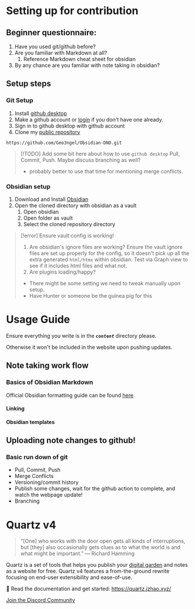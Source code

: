 # Setting up for contribution
## Beginner questionnaire:
1. Have you used git/github before?
2. Are you familiar with Markdown at all?
	1. Reference Markdown cheat sheet for obsidian
3. By any chance are you familiar with note taking in obsidian?

## Setup steps
### Git Setup
1. Install [github desktop](https://desktop.github.com/download/)
2. Make a github account or [login](https://github.com/login) if you don't have one already.
3. Sign in to github desktop with github account
4. Clone my [public repository](https://github.com/Geo3ngel/Obsidian-DND)
```
https://github.com/Geo3ngel/Obsidian-DND.git
```
> [!TODO] Add some bit here about how to use `github desktop`
> Pull, Commit, Push.
> Maybe discuss branching as well?
> - probably better to use that time for mentioning merge conflicts.
### Obsidian setup
1. Download and Install [Obsidian](https://obsidian.md/download)
2. Open the cloned directory with obsidian as a vault
	1. Open obsidian
	2. Open folder as vault
	3. Select the cloned repository directory
> [!error] Ensure vault config is working!
> 1. Are obsidian's ignore files are working? Ensure the vault ignore files are set up properly for the config, so it doesn't pick up all the extra generated `html/htmx` within obsidian. Test via Graph view to see if it includes html files and what not.
> 2. Are plugins loading/happy?
> 	- There might be some setting we need to tweak manually upon setup.
> 	- Have Hunter or someone be the guinea pig for this

# Usage Guide
Ensure everything you write is in the ***`content`*** directory please.

Otherwise it won't be included in the website upon pushing updates.
## Note taking work flow
### Basics of Obsidian Markdown
Official Obsidian formatting guide can be found [here](https://help.obsidian.md/Editing+and+formatting/Basic+formatting+syntax)
#### Linking
#### Obsidian templates
## Uploading note changes to github!
### Basic run down of git
- Pull, Commit, Push
- Merge Conflicts
- Versioning/commit history
- Publish some changes, wait for the github action to complete, and watch the webpage update!
- Branching

# Quartz v4

> “[One] who works with the door open gets all kinds of interruptions, but [they] also occasionally gets clues as to what the world is and what might be important.” — Richard Hamming

Quartz is a set of tools that helps you publish your [digital garden](https://jzhao.xyz/posts/networked-thought) and notes as a website for free.
Quartz v4 features a from-the-ground rewrite focusing on end-user extensibility and ease-of-use.

🔗 Read the documentation and get started: https://quartz.jzhao.xyz/

[Join the Discord Community](https://discord.gg/cRFFHYye7t)
